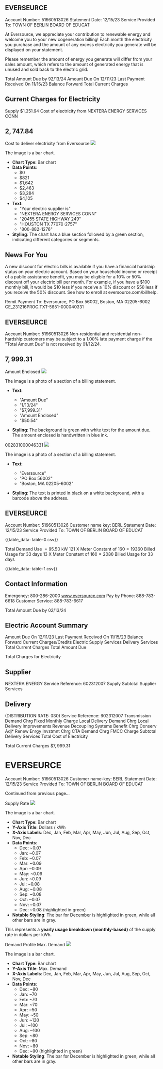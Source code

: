 ## EVERSEURCE

Account Number: 51960513026
Statement Date: 12/15/23
Service Provided To:
TOWN OF BERLIN BOARD OF EDUCAT

At Eversource, we appreciate your contribution to renewable energy and welcome you to your new cogeneration billing! Each month the electricity you purchase and the amount of any excess electricity you generate will be displayed on your statement.

Please remember the amount of energy you generate will differ from your sales amount, which refers to the amount of generated energy that is unused and sold back to the electric grid.

Total Amount Due
by $92 / 13 / 24$
Amount Due On 12/11/23
Last Payment Received On 11/15/23
Balance Forward
Total Current Charges

## Gurrent Charges for Electricity

Supply
\$1,351.64
Cost of electricity from NEXTERA ENERGY SERVICES CONN

## $2,747.84$

Cost to deliver electricity from Eversource
![](images/img-0.jpeg)

The image is a bar chart.

- **Chart Type**: Bar chart
- **Data Points**:
  - $0
  - $821
  - $1,642
  - $2,463
  - $3,284
  - $4,105
- **Text**:
  - "Your electric supplier is"
  - "NEXTERA ENERGY SERVICES CONN"
  - "20455 STATE HIGHWAY 249"
  - "HOUSTON TX 77070-2757"
  - "800-882-1276"
- **Styling**: The chart has a blue section followed by a green section, indicating different categories or segments.

## News For You

A new discount for electric bills is available if you have a financial hardship status on your electric account. Based on your household income or receipt of a public assistance benefit, you may be eligible for a $10 \%$ or $50 \%$ discount off your electric bill per month. For example, if you have a $\$ 100$ monthly bill, it would be $\$ 10$ less if you receive a $10 \%$ discount or $\$ 50$ less if you receive the $50 \%$ discount. See how to enroll at eversource.com/billhelp.

Remit Payment To: Eversource, PO Box 56002, Boston, MA 02205-6002
CE_231216PROC.TXT-5651-000040331

## EVERSEURCE

Account Number: 51960513026
Non-residential and residential non-hardship customers may be subject to a 1.00\% late payment charge if the "Total Amount Due" is not received by $01 / 12 / 24$.

## $7,999.31$

Amount Enclosed
![](images/img-1.jpeg)

The image is a photo of a section of a billing statement.

- **Text**:
  - "Amount Due"
  - "1/13/24"
  - "$7,999.31"
  - "Amount Enclosed"
  - "$50.54"

- **Styling**: The background is green with white text for the amount due. The amount enclosed is handwritten in blue ink.

002831000046331
![](images/img-2.jpeg)

The image is a photo of a section of a billing statement.

- **Text**:
  - "Eversource"
  - "PO Box 56002"
  - "Boston, MA 02205-6002"

- **Styling**: The text is printed in black on a white background, with a barcode above the address.

## EVERSEURCE

Account Number: 51960513026
Customer name key: BERL
Statement Date: 12/15/23
Service Provided To:
TOWN OF BERLIN BOARD OF EDUCAT

{{table_data: table-0.csv}}

Total Demand Use $=95.50 \mathrm{~kW}$
121 X Meter Constant of $160=19360$ Billed Usage for 33 days
13 X Meter Constant of $160=2080$ Billed Usage for 33 days

{{table_data: table-1.csv}}

## Contact Information

Emergency: 800-286-2000
www.eversource.com
Pay by Phone: 888-783-6618
Customer Service: 888-783-6617

Total Amount Due by 02/13/24

## Electric Account Summary

Amount Due On 12/11/23
Last Payment Received On 11/15/23
Balance Forward
Current Charges/Credits
Electric Supply Services
Delivery Services
Total Current Charges
Total Amount Due

Total Charges for Electricity

## Supplier

NEXTERA ENERGY
Service Reference: 602312007
Supply
Subtotal Supplier Services

## Delivery

(DISTRIBUTION RATE: 030)
Service Reference: 602312007
Transmission Demand Chrg
Fixed Monthly Charge
Local Delivery Demand Chrg
Local Delivery Improvements
Revenue Decoupling
Systems Benefit Chrg
Conserv Adj*
Renew Enrgy Invstmnt Chrg
CTA Demand Chrg
FMCC Charge
Subtotal Delivery Services
Total Cost of Electricity

Total Current Charges
$\$ 7,999.31$
$\qquad$
$\qquad$
$\qquad$
$\qquad$

# EVERSEURCE 

Account Number: 51960513026
Customer name-key: BERL
Statement Date: 12/15/23
Service Provided To:
TOWN OF BERLIN BOARD OF EDUCAT

Continued from previous page...

Supply Rate
![](images/img-3.jpeg)

The image is a bar chart.

- **Chart Type**: Bar chart
- **Y-Axis Title**: Dollars / kWh
- **X-Axis Labels**: Dec, Jan, Feb, Mar, Apr, May, Jun, Jul, Aug, Sep, Oct, Nov, Dec
- **Data Points**: 
  - Dec: ~0.07
  - Jan: ~0.07
  - Feb: ~0.07
  - Mar: ~0.09
  - Apr: ~0.09
  - May: ~0.09
  - Jun: ~0.09
  - Jul: ~0.08
  - Aug: ~0.08
  - Sep: ~0.08
  - Oct: ~0.07
  - Nov: ~0.07
  - Dec: ~0.08 (highlighted in green)
- **Notable Styling**: The bar for December is highlighted in green, while all other bars are in gray.

This represents a **yearly usage breakdown (monthly-based)** of the supply rate in dollars per kWh.

Demand Profile
Max. Demand
![](images/img-4.jpeg)

The image is a bar chart.

- **Chart Type**: Bar chart
- **Y-Axis Title**: Max. Demand
- **X-Axis Labels**: Dec, Jan, Feb, Mar, Apr, May, Jun, Jul, Aug, Sep, Oct, Nov, Dec
- **Data Points**: 
  - Dec: ~80
  - Jan: ~70
  - Feb: ~70
  - Mar: ~70
  - Apr: ~50
  - May: ~50
  - Jun: ~120
  - Jul: ~100
  - Aug: ~100
  - Sep: ~80
  - Oct: ~80
  - Nov: ~80
  - Dec: ~90 (highlighted in green)
- **Notable Styling**: The bar for December is highlighted in green, while all other bars are in gray.

